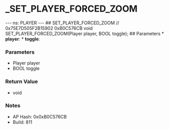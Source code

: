 # _SET_PLAYER_FORCED_ZOOM

--- ns: PLAYER --- ## SET_PLAYER_FORCED_ZOOM  // 0x75E7D505F2B15902 0xB0C576CB void SET_PLAYER_FORCED_ZOOM(Player player, BOOL toggle);   ## Parameters * **player**: * **toggle**:

### Parameters
* Player player
* BOOL toggle

### Return Value
* void

### Notes
* AP Hash: 0x0xB0C576CB
* Build: 811

